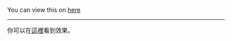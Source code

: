 
You can view this on [here](https://kyob1010.github.io/ComputerGraphicsPratice/RotatedAroundAnArbitraryAxis)

***

你可以在[這裡](https://kyob1010.github.io/ComputerGraphicsPratice/RotatedAroundAnArbitraryAxis)看到效果。

